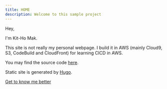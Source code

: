 ```yaml
---
title: HOME
description: Welcome to this sample project
---
```


Hey,

I'm Kit-Ho Mak.

This site is not really my personal webpage. I build it in AWS (mainly Cloud9, S3, CodeBuild and CloudFront) for learning CICD in AWS.

You may find the source code [here](https://github.com/mcnuggets-lab/cloud-project1).

Static site is generated by [Hugo](https://gohugo.io/ "Hugo").

[Get to know me better](/about "Get to know me better")